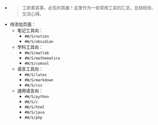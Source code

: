 - > 工欲善其事，必先利其器！这里作为一些常用工具的汇总，总结经验、交流心得。
- 待添加页面：
    - 笔记工具向：
        - `#W/S/notion`
        - `#W/S/obsidian`
    - 学科工具向：
        - `#W/S/matlab`
        - `#W/S/mathematica`
        - `#W/S/comsol`
    - 语言工具向：
        - `#W/S/latex`
        - `#W/S/markdown`
        - `#W/S/css`
    - 通用语言向：
        - `#W/S/python`
        - `#W/S/c`
        - `#W/S/html`
        - `#W/S/java`
        - `#W/S/php`
